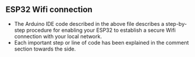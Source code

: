 ## ESP32 Wifi connection

* The Arduino IDE code described in the above file describes a step-by-step procedure for enabling your ESP32 to establish a secure Wifi connection with your local network.
* Each important step or line of code has been explained in the comment section towards the side.

